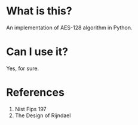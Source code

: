 # What is this?

An implementation of AES-128 algorithm in Python.

# Can I use it?

Yes, for sure.

# References

1. Nist Fips 197
2. The Design of Rijndael
